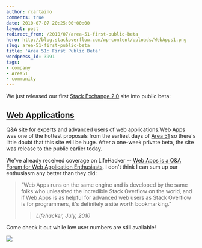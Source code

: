 ```yaml
---
author: rcartaino
comments: true
date: 2010-07-07 20:25:00+00:00
layout: post
redirect_from: /2010/07/area-51-first-public-beta
hero: http://blog.stackoverflow.com/wp-content/uploads/WebApps1.png
slug: area-51-first-public-beta
title: 'Area 51: First Public Beta'
wordpress_id: 3991
tags:
- company
- Area51
- community
---
```


We just released our first [Stack Exchange 2.0](http://blog.stackoverflow.com/2010/04/changes-to-stack-exchange/) site into public beta:


## [Web Applications](http://webapps.stackexchange.com)


Q&A site for experts and advanced users of web applications.Web Apps was one of the hottest proposals from the earliest days of [Area 51](http://area51.stackexchange.com) so there's little doubt that this site will be huge. After a one-week private beta, the site was release to the public earlier today.

We've already received coverage on LifeHacker -- [Web Apps is a Q&A Forum for Web Application Enthusiasts](http://lifehacker.com/5580421/web-apps-is-a-qa-forum-for-web-application-enthusiasts). I don't think I can sum up our enthusiasm any better than they did:


<blockquote>"Web Apps runs on the same engine and is developed by the same folks who  unleashed the incredible Stack Overflow on the world, and if Web Apps is  as helpful for advanced web users as Stack Overflow is for programmers,  it's definitely a site worth bookmarking."

> 
> _Lifehacker, July, 2010_
> 
> 
</blockquote>


Come check it out while low user numbers are still available!

[![](http://blog.stackoverflow.com/wp-content/uploads/WebApps1.png)](http://webapps.stackexchange.com)
